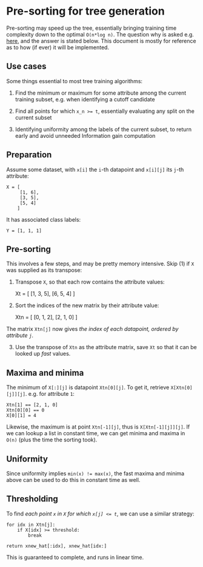 # Pre-sorting for tree generation

Pre-sorting may speed up the tree, essentially bringing training time complexity
down to the optimal `O(n*log n)`.
The question why is asked e.g. [here][SO-presort], and the answer is stated
below.
This document is mostly for reference as to how (if ever) it will be
implemented.

## Use cases

Some things essential to most tree training algorithms:

1. Find the minimum or maximum for some attribute among the current training
   subset, e.g. when identifying a cutoff candidate

2. Find all points for which `x_n >= t`, essentially evaluating any split on the
   current subset

3. Identifying uniformity among the labels of the current subset, to return
   early and avoid unneeded Information gain computation

## Preparation

Assume some dataset, with `x[i]` the `i`-th datapoint and `x[i][j]` its `j`-th
attribute:

    X = [
         [1, 6],
         [3, 5],
         [5, 4]
        ]

It has associated class labels:

    Y = [1, 1, 1]


## Pre-sorting

This involves a few steps, and may be pretty memory intensive.
Skip (1) if `X` was supplied as its transpose:

1. Transpose `X`, so that each row contains the attribute values:
    
    Xt = [
          [1, 3, 5],
          [6, 5, 4]
         ]

2. Sort the indices of the new matrix by their attribute value:

    Xtn = [
           [0, 1, 2],
           [2, 1, 0]
          ]

The matrix `Xtn[j]` now gives *the index of each datapoint, ordered by attribute 
`j`*.

3. Use the transpose of `Xtn` as the attribute matrix, save `Xt` so that it can
   be looked up *fast*
   values.


## Maxima and minima

The minimum of `X[:][j]` is datapoint `Xtn[0][j]`.
To get it, retrieve `X[Xtn[0][j]][j]`. e.g. for attribute `1`:
    
    Xtn[1] == [2, 1, 0]
    Xtn[0][0] == 0
    X[0][1] = 4

Likewise, the maximum is at point `Xtn[-1][j]`, thus is `X[Xtn[-1][j]][j]`.
If we can lookup a list in constant time, we can get minima and maxima in `O(n)`
(plus the time the sorting took).


## Uniformity

Since uniformity implies `min(x) != max(x)`, the fast maxima and minima above
can be used to do this in constant time as well.

## Thresholding

To find *each point `x` in `X` for which `x[j] <= t`*,  we can use a similar 
strategy:

    for idx in Xtn[j]:
        if X[idx] >= threshold:
            break

    return xnew_hat[:idx], xnew_hat[idx:]

This is guaranteed to complete, and runs in linear time.


[SO-presort]: https://stackoverflow.com/questions/37754380/does-presorting-slow-down-training-of-large-decision-trees
